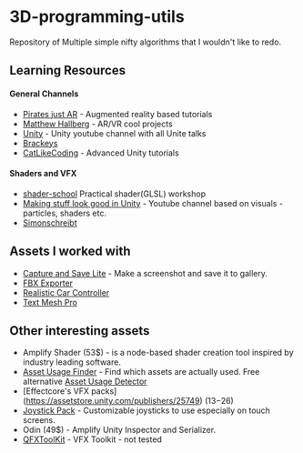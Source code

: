 # 3D-programming-utils

Repository of Multiple simple nifty algorithms that I wouldn't like to redo.

## Learning Resources

#### General Channels
 * [Pirates just AR](https://www.youtube.com/channel/UCuqVdyk3I8wUtqOAzCoQJIA) - Augmented reality based tutorials
 * [Matthew Hallberg](https://www.youtube.com/channel/UClm2DY6pj3ygKoKhEVr7KFw) - AR/VR cool projects
 * [Unity](https://www.youtube.com/user/Unity3D/videos) - Unity youtube channel with all Unite talks
 * [Brackeys](https://www.youtube.com/user/Brackeys)
 * [CatLikeCoding](https://catlikecoding.com/unity/tutorials/) - Advanced Unity tutorials
 
#### Shaders and VFX
 * [shader-school](https://github.com/stackgl/shader-school) Practical shader(GLSL) workshop
 * [Making stuff look good in Unity](https://www.youtube.com/channel/UCEklP9iLcpExB8vp_fWQseg) - Youtube channel based on visuals - particles, shaders etc.
 * [Simonschreibt](https://www.youtube.com/channel/UCT3AarMFqrMyeyoEendhN-w/videos)

## Assets I worked with 
 * [Capture and Save Lite](https://assetstore.unity.com/packages/tools/integration/capture-and-save-lite-18755) - Make a screenshot and save it to gallery.
 * [FBX Exporter](https://assetstore.unity.com/packages/essentials/fbx-exporter-101408)
 * [Realistic Car Controller](https://assetstore.unity.com/packages/tools/physics/realistic-car-controller-16296)
 * [Text Mesh Pro](https://assetstore.unity.com/packages/essentials/beta-projects/textmesh-pro-84126)


## Other interesting assets
* Amplify Shader (53$) - is a node-based shader creation tool inspired by industry leading software.
* [Asset Usage Finder](https://assetstore.unity.com/packages/tools/utilities/asset-usage-finder-59997) - Find which assets are actually used. Free alternative [Asset Usage Detector](https://assetstore.unity.com/packages/tools/utilities/asset-usage-detector-112837)
* [Effectcore's VFX packs] (https://assetstore.unity.com/publishers/25749) (13$-26$)
* [Joystick Pack](https://assetstore.unity.com/packages/tools/input-management/joystick-pack-107631) - Customizable joysticks to use especially on touch screens. 
* Odin (49$) - Amplify Unity Inspector and Serializer.
* [QFXToolKit](https://github.com/qine/QFXToolKit) - VFX Toolkit - not tested

